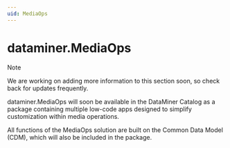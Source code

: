 ```yaml
---
uid: MediaOps
---
```


# dataminer.MediaOps

> [!NOTE]
> We are working on adding more information to this section soon, so check back for updates frequently.

dataminer.MediaOps will soon be available in the DataMiner Catalog as a package containing multiple low-code apps designed to simplify customization within media operations.

All functions of the MediaOps solution are built on the Common Data Model (CDM), which will also be included in the package.
